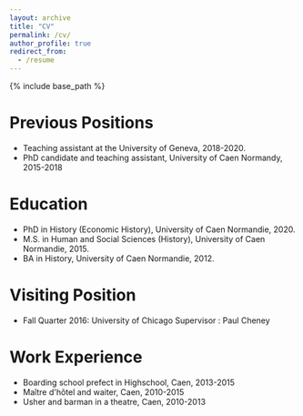 ```yaml
---
layout: archive
title: "CV"
permalink: /cv/
author_profile: true
redirect_from:
  - /resume
---
```


{% include base_path %}

Previous Positions
======
* Teaching assistant at the University of Geneva, 2018-2020.
* PhD candidate and teaching assistant, University of Caen Normandy, 2015-2018

Education
======
* PhD in History (Economic History), University of Caen Normandie, 2020.
* M.S. in Human and Social Sciences (History), University of Caen Normandie, 2015.
* BA in History, University of Caen Normandie, 2012.

Visiting Position
======
* Fall Quarter 2016: University of Chicago
  Supervisor : Paul Cheney
  
Work Experience
======
* Boarding school prefect in Highschool, Caen, 2013-2015
* Maître d'hôtel and waiter, Caen, 2010-2015
* Usher and barman in a theatre, Caen, 2010-2013


